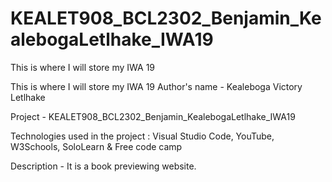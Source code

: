 # KEALET908_BCL2302_Benjamin_KealebogaLetlhake_IWA19
This is where I will store my IWA 19 

This is where I will store my IWA 19 Author's name - Kealeboga Victory Letlhake

Project - KEALET908_BCL2302_Benjamin_KealebogaLetlhake_IWA19

Technologies used in the project : Visual Studio Code, YouTube, W3Schools, SoloLearn & Free code camp

Description - It is a book previewing website.